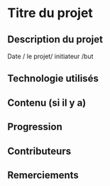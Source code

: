 # Titre du projet

## Description du projet

Date / le projet/ initiateur /but 

## Technologie utilisés

## Contenu (si il y a)

## Progression 

## Contributeurs

## Remerciements 
